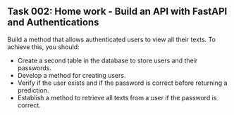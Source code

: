 ## Task 002: Home work - Build an API with FastAPI and Authentications

Build a method that allows authenticated users to view all their texts. To achieve this, you should:

- Create a second table in the database to store users and their passwords.
- Develop a method for creating users.
- Verify if the user exists and if the password is correct before returning a prediction.
- Establish a method to retrieve all texts from a user if the password is correct.